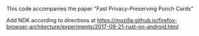This code accompanies the paper "Fast Privacy-Preserving Punch Cards"

Add NDK according to directions at https://mozilla.github.io/firefox-browser-architecture/experiments/2017-09-21-rust-on-android.html
